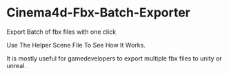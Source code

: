 # Cinema4d-Fbx-Batch-Exporter
Export Batch of fbx files with one click

Use The Helper Scene File To See How It Works.

It is mostly useful for gamedevelopers to export multiple fbx files to unity or unreal.
